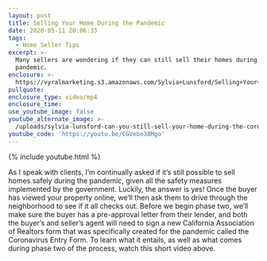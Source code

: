 ```yaml
---
layout: post
title: Selling Your Home During the Pandemic
date: 2020-05-11 20:06:33
tags:
  - Home Seller Tips
excerpt: >-
  Many sellers are wondering if they can still sell their homes during the
  pandemic.
enclosure: >-
  https://vyralmarketing.s3.amazonaws.com/Sylvia+Lunsford/Selling+Your+Home+During+the+Pandemic.mp4
pullquote:
enclosure_type: video/mp4
enclosure_time:
use_youtube_image: false
youtube_alternate_image: >-
  /uploads/sylvia-lunsford-can-you-still-sell-your-home-during-the-coronavirus-yt.jpg
youtube_code: 'https://youtu.be/CGVebo38Mgo'
---
```


{% include youtube.html %}

As I speak with clients, I’m continually asked if it’s still possible to sell homes safely during the pandemic, given all the safety measures implemented by the government. Luckily, the answer is yes\! Once the buyer has viewed your property online, we’ll then ask them to drive through the neighborhood to see if it all checks out. Before we begin phase two, we’ll make sure the buyer has a pre-approval letter from their lender, and both the buyer’s and seller’s agent will need to sign a new California Association of Realtors form that was specifically created for the pandemic called the Coronavirus Entry Form. To learn what it entails, as well as what comes during phase two of the process, watch this short video above.